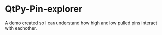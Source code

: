 # QtPy-Pin-explorer
A demo created so I can understand how high and low pulled pins interact with eachother. 
